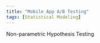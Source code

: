 ```yaml
---
title: "Mobile App A/B Testing"
tags: [Statistical Modeling]
---
```


Non-parametric Hypothesis Testing